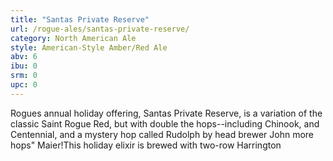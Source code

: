 ```yaml
---
title: "Santas Private Reserve"
url: /rogue-ales/santas-private-reserve/
category: North American Ale
style: American-Style Amber/Red Ale
abv: 6
ibu: 0
srm: 0
upc: 0
---
```

Rogues annual holiday offering, Santas Private Reserve, is a variation of the classic Saint Rogue Red, but with double the hops--including Chinook, and Centennial, and a mystery hop called Rudolph by head brewer John more hops" Maier!This holiday elixir is brewed with two-row Harrington
